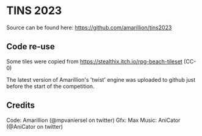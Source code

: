 # TINS 2023

Source can be found here: https://github.com/amarillion/tins2023

## Code re-use ##

Some tiles were copied from https://stealthix.itch.io/rpg-beach-tileset (CC-0)

The latest version of Amarillion's 'twist' engine was uploaded to github 
just before the start of the competition.

## Credits ##

Code: Amarillion (@mpvaniersel on twitter)
Gfx: Max
Music: AniCator (@AniCator on twitter)
